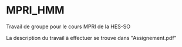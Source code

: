 # MPRI_HMM
Travail de groupe pour le cours MPRI de la HES-SO

La description du travail à effectuer se trouve dans "Assignement.pdf"